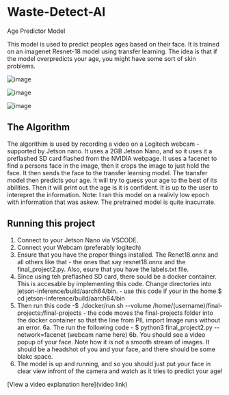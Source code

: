 # Waste-Detect-AI
Age Predictor Model

This model is used to predict peoples ages based on their face. It is trained on an imagenet Resnet-18 model using transfer learning. The idea is that if the model overpredicts your age, you might have some sort of skin problems.

![image](https://github.com/EjazAliO/Waste-Detect-AI/assets/140644020/292708ec-d523-456a-97e1-008d985837b1)

![image](https://github.com/EjazAliO/Waste-Detect-AI/assets/140644020/f09c5fc0-a127-452f-a68b-f206dee1394a)

![image](https://github.com/EjazAliO/Waste-Detect-AI/assets/140644020/95faa8b0-0e4a-4064-b926-1795ba0d35fe)

## The Algorithm
The algorithim is used by recording a video on a Logitech webcam - supported by Jetson nano. It uses a 2GB Jetson Nano, and so it uses it a preflashed SD card flashed from the NVIDIA webpage. It uses a facenet to find a persons face in the image, then it crops the image to just hold the face. It then sends the face to the transfer learning model. The transfer model then predicts your age. It will try to guess your age to the best of its abilities. Then it will print out the age is it is confident. It is up to the user to interepret the information.
Note: I ran this model on a realivly low epoch with information that was askew. The pretrained model is quite inacurrate.
## Running this project

1. Connect to your Jetson Nano via VSCODE. 
2. Connect your Webcam (preferably logitech)
3. Ensure that you have the proper things installed. The Renet18.onnx and all others like that - the ones that say resnet18.onnx and the final_project2.py. Also, esure that you have the labels.txt file.
4. Since using teh preflashed SD card, there sould be a docker container. This is accesable by implementing this code. Change directories into jetson-inference/build/aarch64/bin. - use this code if your in the home.$ cd jetson-inference/build/aarch64/bin
5. Then run this code -$ ./docker/run.sh --volume /home/(username)/final-projects:/final-projects        - the code moves the final-projects folder into the docker container so that the line from PIL import Image runs without an error.
6a. The run the following code - $ python3 final_project2.py --network=facenet (webcam name here)
6b. You should see a video popup of your face. Note how it is not a smooth stream of images. It should be a headshot of you and your face, and there should be some blakc space.
7. The model is up and running, and so you should just put your face in clear view infront of the camera and watch as it tries to predict your age!

[View a video explanation here](video link)
